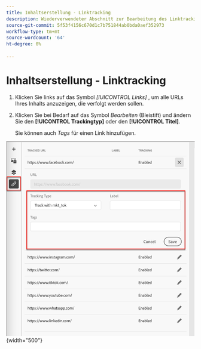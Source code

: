 ```yaml
---
title: Inhaltserstellung - Linktracking
description: Wiederverwendeter Abschnitt zur Bearbeitung des Linktrackings für die Inhaltserstellung
source-git-commit: 5f53f4156c670d1c7b751844ab0bda0aef352973
workflow-type: tm+mt
source-wordcount: '64'
ht-degree: 0%

---
```


# Inhaltserstellung - Linktracking

1. Klicken Sie links auf das Symbol _[!UICONTROL Links]_ , um alle URLs Ihres Inhalts anzuzeigen, die verfolgt werden sollen.

1. Klicken Sie bei Bedarf auf das Symbol _Bearbeiten_ (Bleistift) und ändern Sie den **[!UICONTROL Trackingtyp]** oder den **[!UICONTROL Titel]**.

   Sie können auch _Tags_ für einen Link hinzufügen.

![Klicken Sie auf Mehr , um auf Vorlagenaktionen zuzugreifen](../assets/content-design-shared/visual-designer-links.png){width="500"}